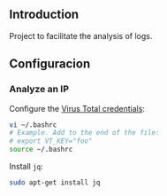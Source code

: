 ## Introduction

Project to facilitate the analysis of logs.

## Configuracion

### Analyze an IP

Configure the [Virus Total credentials](https://support.virustotal.com/hc/en-us/articles/115002088769-Please-give-me-an-API-key):

```bash
vi ~/.bashrc
# Example. Add to the end of the file:
# export VT_KEY="foo"
source ~/.bashrc
```

Install `jq`:

```bash
sudo apt-get install jq
```


